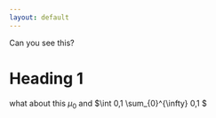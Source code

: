 ```yaml
---
layout: default
---
```

Can you see this?
# Heading 1

what about this $\mu_0$
and $\int 0,1 \sum_{0}^{\infty} 0,1 $
